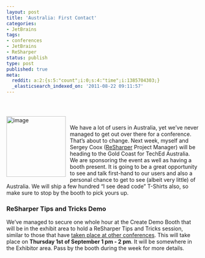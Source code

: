 ```yaml
---
layout: post
title: 'Australia: First Contact'
categories:
- JetBrains
tags:
- conferences
- JetBrains
- ReSharper
status: publish
type: post
published: true
meta:
  reddit: a:2:{s:5:"count";i:0;s:4:"time";i:1385704303;}
  _elasticsearch_indexed_on: '2011-08-22 09:11:57'
---
```

<p>&nbsp;</p> <p><a href="http://australia.msteched.com/"><img style="background-image:none;border-bottom:0;border-left:0;padding-left:0;padding-right:0;display:inline;float:left;border-top:0;border-right:0;padding-top:0;margin:10px 11px 0 0;" title="image" border="0" alt="image" align="left" src="http://hhariri.files.wordpress.com/2011/08/image6.png" width="155" height="158"></a></p> <p>&nbsp;</p> <p>We have a lot of users in Australia, yet we’ve never managed to get out over there for a conference. That’s about to change. Next week, myself and Sergey Coox (<a href="http://www.jetbrains.com/resharper">ReSharper</a> Project Manager) will be heading to the Gold Coast for TechEd Australia. We are sponsoring the event as well as having a booth present. It is going to be a great opportunity to see and talk first-hand to our users and also a personal chance to get to see (albeit very little) of Australia. We will ship a few hundred “I see dead code” T-Shirts also, so make sure to stop by the booth to pick yours up.</p> <h3>ReSharper Tips and Tricks Demo</h3> <p>We’ve managed to secure one whole hour at the Create Demo Booth that will be in the exhibit area to hold a ReSharper Tips and Tricks session, similar to those that have <a href="http://tv.jetbrains.net/videocontent/resharper-tips-and-tricks-live-session-at-ndc-2011">taken place at other conferences</a>. This will take place on <strong>Thursday 1st of September 1 pm - 2 pm</strong>. It will be somewhere in the Exhibitor area. Pass by the booth during the week for more details. </p>
